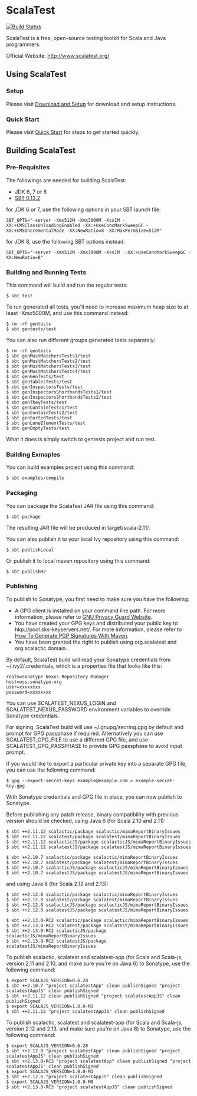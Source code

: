 ScalaTest
=========

[![Build Status](https://travis-ci.org/scalatest/scalatest.png?branch=3.0.x)](https://travis-ci.org/scalatest/scalatest)

ScalaTest is a free, open-source testing toolkit for Scala and
Java programmers.

Official Website: http://www.scalatest.org/

Using ScalaTest
---------------

### Setup

Please visit [Download and Setup](http://www.scalatest.org/download) for download and setup instructions.

### Quick Start

Please visit [Quick Start](http://www.scalatest.org/quick_start) for steps to get started quickly.


Building ScalaTest
------------------

### Pre-Requisites

The followings are needed for building ScalaTest:

*   JDK 6, 7 or 8
*   [SBT 0.13.2](http://www.scala-sbt.org/0.13.2/docs/Getting-Started/Setup.html)

for JDK 6 or 7, use the following options in your SBT launch file:

    SBT_OPTS="-server -Xms512M -Xmx3000M -Xss1M -XX:+CMSClassUnloadingEnabled -XX:+UseConcMarkSweepGC -XX:+CMSIncrementalMode -XX:NewRatio=8 -XX:MaxPermSize=512M"

for JDK 8, use the following SBT options instead:

    SBT_OPTS="-server -Xms512M -Xmx3000M -Xss1M  -XX:+UseConcMarkSweepGC -XX:NewRatio=8"

### Building and Running Tests

This command will build and run the regular tests:

  `$ sbt test`

To run generated all tests, you'll need to increase maximum heap size to at least -Xmx5000M, and use this command instead:

    $ rm -rf gentests
    $ sbt gentests/test
  
You can also run different groups generated tests separately: 
    
    $ rm -rf gentests
    $ sbt genMustMatchersTests1/test
    $ sbt genMustMatchersTests2/test
    $ sbt genMustMatchersTests3/test
    $ sbt genMustMatchersTests4/test
    $ sbt genGenTests/test
    $ sbt genTablesTests/test
    $ sbt genInspectorsTests/test
    $ sbt genInspectorsShorthandsTests1/test
    $ sbt genInspectorsShorthandsTests2/test
    $ sbt genTheyTests/test
    $ sbt genContainTests1/test
    $ sbt genContainTests2/test
    $ sbt genSortedTests/test
    $ sbt genLoneElementTests/test
    $ sbt genEmptyTests/test

What it does is simply switch to gentests project and run test.

### Building Exmaples

You can build examples project using this command: 

  `$ sbt examples/compile`

### Packaging

You can package the ScalaTest JAR file using this command:

  `$ sbt package`

The resulting JAR file will be produced in target/scala-2.11/.

You can also publish it to your local Ivy repository using this command:

  `$ sbt publishLocal`

Or publish it to local maven repository using this command:

  `$ sbt publishM2`

### Publishing

To publish to Sonatype, you first need to make sure you have the following:

*   A GPG client is installed on your command line path. For more information, please refer to [GNU Privacy Guard Website](http://www.gnupg.org/).
*   You have created your GPG keys and distributed your public key to hkp://pool.sks-keyservers.net/. For more information, please refer to [How To Generate PGP Signatures With Maven](https://docs.sonatype.org/display/Repository/How+To+Generate+PGP+Signatures+With+Maven).
*   You have been granted the right to publish using org.scalatest and org.scalactic domain.

By default, ScalaTest build will read your Sonatype credentials from ~/.ivy2/.credentials, which is a properties file that looks like this:

    realm=Sonatype Nexus Repository Manager
    host=oss.sonatype.org
    user=xxxxxxxx
    password=xxxxxxxx

You can use SCALATEST_NEXUS_LOGIN and SCALATEST_NEXUS_PASSWORD environment variables to override Sonatype credentials.

For signing, ScalaTest build will use ~/.gnupg/secring.gpg by default and prompt for GPG passphase if required.  Alternatively you can use SCALATEST_GPG_FILE to use a different GPG file, and use SCALATEST_GPG_PASSPHASE to provide GPG passphase to avoid input prompt.

If you would like to export a particular private key into a separate GPG file, you can use the following command:

  `$ gpg --export-secret-keys example@example.com > example-secret-key.gpg`

With Sonatype credentials and GPG file in place, you can now publish to Sonatype.

Before publishing any patch release, binary compatibility with previous version should be checked, using Java 6 (for Scala 2.10 and 2.11):

    $ sbt ++2.11.12 scalactic/package scalactic/mimaReportBinaryIssues
    $ sbt ++2.11.12 scalatest/package scalatest/mimaReportBinaryIssues
    $ sbt ++2.11.12 scalacticJS/package scalacticJS/mimaReportBinaryIssues
    $ sbt ++2.11.12 scalatestJS/package scalatestJS/mimaReportBinaryIssues

    $ sbt ++2.10.7 scalactic/package scalactic/mimaReportBinaryIssues
    $ sbt ++2.10.7 scalatest/package scalatest/mimaReportBinaryIssues
    $ sbt ++2.10.7 scalacticJS/package scalacticJS/mimaReportBinaryIssues
    $ sbt ++2.10.7 scalatestJS/package scalatestJS/mimaReportBinaryIssues

and using Java 8 (for Scala 2.12 and 2.13): 

    $ sbt ++2.12.8 scalactic/package scalactic/mimaReportBinaryIssues
    $ sbt ++2.12.8 scalatest/package scalatest/mimaReportBinaryIssues
    $ sbt ++2.12.8 scalacticJS/package scalacticJS/mimaReportBinaryIssues
    $ sbt ++2.12.8 scalatestJS/package scalatestJS/mimaReportBinaryIssues

    $ sbt ++2.13.0-RC2 scalactic/package scalactic/mimaReportBinaryIssues
    $ sbt ++2.13.0-RC2 scalatest/package scalatest/mimaReportBinaryIssues
    $ sbt ++2.13.0-RC2 scalacticJS/package scalacticJS/mimaReportBinaryIssues
    $ sbt ++2.13.0-RC2 scalatestJS/package scalatestJS/mimaReportBinaryIssues

To publish scalactic, scalatest and scalatest-app (for Scala and Scala-js, version 2.11 and 2.10, and make sure you're on Java 6) to Sonatype, use the following command:

    $ export SCALAJS_VERSION=0.6.28
    $ sbt ++2.10.7 "project scalatestApp" clean publishSigned "project scalatestAppJS" clean publishSigned
    $ sbt ++2.11.12 clean publishSigned "project scalatestAppJS" clean publishSigned
    $ export SCALAJS_VERSION=1.0.0-M3
    $ sbt ++2.11.12 "project scalatestAppJS" clean publishSigned
  
To publish scalactic, scalatest and scalatest-app (for Scala and Scala-js, version 2.12 and 2.13, and make sure you're on Java 8) to Sonatype, use the following command:

    $ export SCALAJS_VERSION=0.6.28
    $ sbt ++2.12.8 "project scalatestApp" clean publishSigned "project scalatestAppJS" clean publishSigned
    $ sbt ++2.13.0-RC3 "project scalatestApp" clean publishSigned "project scalatestAppJS" clean publishSigned
    $ export SCALAJS_VERSION=1.0.0-M3
    $ sbt ++2.12.6 "project scalatestAppJS" clean publishSigned
    $ export SCALAJS_VERSION=1.0.0-M8
    $ sbt ++2.13.0-RC3 "project scalatestAppJS" clean publishSigned